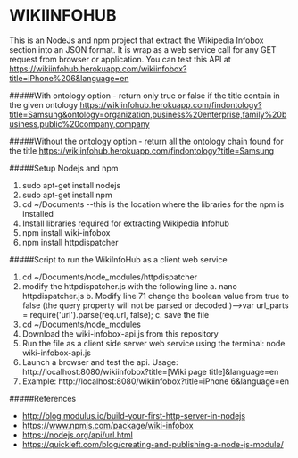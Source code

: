 # WIKIINFOHUB

This is an NodeJs and npm project that extract the Wikipedia Infobox section into an JSON format. It is wrap as a web service call for any GET request from browser or application. You can test this API at https://wikiinfohub.herokuapp.com/wikiinfobox?title=iPhone%206&language=en

#####With ontology option - return only true or false if the title contain in the given ontology
https://wikiinfohub.herokuapp.com/findontology?title=Samsung&ontology=organization,business%20enterprise,family%20business,public%20company,company

#####Without the ontology option - return all the ontology chain found for the title
https://wikiinfohub.herokuapp.com/findontology?title=Samsung

#####Setup Nodejs and npm
1. sudo apt-get install nodejs
2. sudo apt-get install npm
3. cd ~/Documents   --this is the location where the libraries for the npm is installed
4. Install libraries required for extracting Wikipedia Infohub
5. npm install wiki-infobox
6. npm install httpdispatcher

#####Script to run the WikiInfoHub as a client web service
1. cd ~/Documents/node_modules/httpdispatcher
2. modify the httpdispatcher.js with the following line
    a. nano httpdispatcher.js
    b. Modify line 71 change the boolean value from true to false (the query property will not be parsed or decoded.)-->var url_parts = require('url').parse(req.url, false);
    c. save the file
3. cd ~/Documents/node_modules
4. Download the wiki-infobox-api.js from this repository
5. Run the file as a client side server web service using the terminal: node wiki-infobox-api.js
6. Launch a browser and test the api. Usage: http://localhost:8080/wikiinfobox?title=[Wiki page title]&language=en
7. Example: http://localhost:8080/wikiinfobox?title=iPhone 6&language=en

#####References
- http://blog.modulus.io/build-your-first-http-server-in-nodejs
- https://www.npmjs.com/package/wiki-infobox
- https://nodejs.org/api/url.html
- https://quickleft.com/blog/creating-and-publishing-a-node-js-module/
